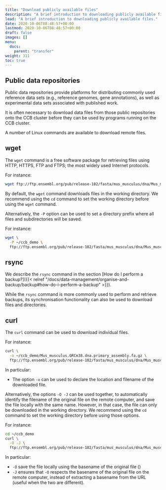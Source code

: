 ```yaml
---
title: "Download publicly available files"
description: "A brief introduction to downloading publicly available files."
lead: "A brief introduction to downloading publicly available files."
date: 2020-10-06T08:48:57+00:00
lastmod: 2020-10-06T08:48:57+00:00
draft: false
images: []
menu:
  docs:
    parent: "transfer"
weight: 311
toc: true
---
```


## Public data repositories

Public data repositories provide platforms for distributing commonly used reference
data sets (e.g., reference genomes, gene annotations), as well as experimental data sets
associated with published work.

It is often necessary to download data files from those public repositories onto
the CCB cluster before they can be used by programs running on the CCB cluster.

A number of Linux commands are available to download remote files.

## wget

The `wget` command is a free software package for retrieving files using
HTTP, HTTPS, FTP and FTPS; the most widely used Internet protocols.

For instance:

```bash
wget ftp://ftp.ensembl.org/pub/release-102/fasta/mus_musculus/dna/Mus_musculus.GRCm38.dna.primary_assembly.fa.gz
```

By default, the `wget` command downloads files in the working directory.
We recommend using the `cd` command to set the working directory before using the `wget` command.

Alternatively, the `-P` option can be used to set a directory prefix where all files and subdirectories will be
saved.

For instance:

```bash
wget \
  -P ~/ccb_demo \
  ftp://ftp.ensembl.org/pub/release-102/fasta/mus_musculus/dna/Mus_musculus.GRCm38.dna.primary_assembly.fa.gz
```

## rsync

We describe the `rsync` command in the section
[How do I perform a backup?]({{< relref "/docs/data-management/organise-and-backup/backup#how-do-i-perform-a-backup" >}}).

While the `rsync` command is more commonly used to perform and retrieve backups,
its synchronisation functionality can also be used to download files and directories.

## curl

The `curl` command can be used to download individual files.

For instance:

```bash
curl \
  -o ~/ccb_demo/Mus_musculus.GRCm38.dna.primary_assembly.fa.gz \
  ftp://ftp.ensembl.org/pub/release-102/fasta/mus_musculus/dna/Mus_musculus.GRCm38.dna.primary_assembly.fa.gz
```

In particular:

- The option `-o` can be used to declare the location and filename of the downloaded file.

Alternatively, the options `-O -J` can be used together, to automatically identify
the filename of the original file on the remote computer, and save the file locally
with the same name.
However, in that case, the file can only be downloaded in the working directory.
We recommend using the `cd` command to set the working directory before using those options.

For instance:

```bash
cd ~/ccb_demo
curl \
  -O -J \
  ftp://ftp.ensembl.org/pub/release-102/fasta/mus_musculus/dna/Mus_musculus.GRCm38.dna.primary_assembly.fa.gz
```

In particular:

- `-O` save the file locally using the basename of the original file ()
- `-J` ensures that `-O` respects the basename of the original file on the remote computer,
  instead of extracting a basename from the URL (useful when the two are different).

<!-- Link definitions -->
